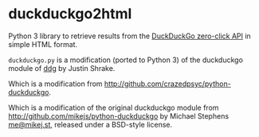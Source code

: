 duckduckgo2html
===============

Python 3 library to retrieve results from the
[DuckDuckGo zero-click API](https://api.duckduckgo.com) in simple HTML format.

`duckduckgo.py` is a modification (ported to Python 3) of the duckduckgo module
of [ddg](https://github.com/jshrake/ddg) by Justin Shrake.

Which is a modification from http://github.com/crazedpsyc/python-duckduckgo.

Which is a modification of the original duckduckgo module from
http://github.com/mikejs/python-duckduckgo by Michael Stephens <me@mikej.st>,
released under a BSD-style license.
